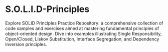 # S.O.L.I.D-Principles
Explore SOLID Principles Practice Repository: a comprehensive collection of code samples and exercises aimed at mastering fundamental principles of object-oriented design. Dive into examples illustrating Single Responsibility, Open/Closed, Liskov Substitution, Interface Segregation, and Dependency Inversion principles. 
